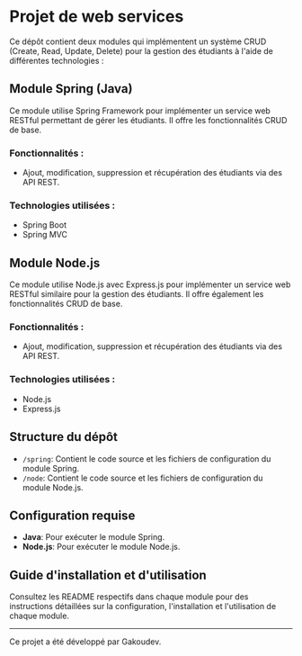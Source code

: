 # Projet de web services

Ce dépôt contient deux modules qui implémentent un système CRUD (Create, Read, Update, Delete) pour la gestion des étudiants à l'aide de différentes technologies :

## Module Spring (Java)

Ce module utilise Spring Framework pour implémenter un service web RESTful permettant de gérer les étudiants. Il offre les fonctionnalités CRUD de base.

### Fonctionnalités :
- Ajout, modification, suppression et récupération des étudiants via des API REST.

### Technologies utilisées :
- Spring Boot
- Spring MVC

## Module Node.js

Ce module utilise Node.js avec Express.js pour implémenter un service web RESTful similaire pour la gestion des étudiants. Il offre également les fonctionnalités CRUD de base.

### Fonctionnalités :
- Ajout, modification, suppression et récupération des étudiants via des API REST.

### Technologies utilisées :
- Node.js
- Express.js

## Structure du dépôt

- `/spring`: Contient le code source et les fichiers de configuration du module Spring.
- `/node`: Contient le code source et les fichiers de configuration du module Node.js.

## Configuration requise

- **Java**: Pour exécuter le module Spring.
- **Node.js**: Pour exécuter le module Node.js.

## Guide d'installation et d'utilisation

Consultez les README respectifs dans chaque module pour des instructions détaillées sur la configuration, l'installation et l'utilisation de chaque module.

---

Ce projet a été développé par Gakoudev.
